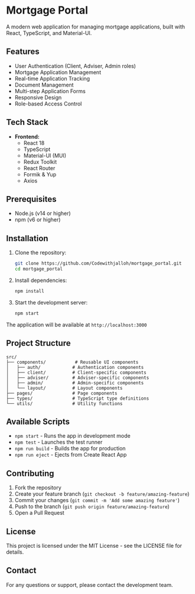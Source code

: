 # Mortgage Portal

A modern web application for managing mortgage applications, built with React, TypeScript, and Material-UI.

## Features

- User Authentication (Client, Adviser, Admin roles)
- Mortgage Application Management
- Real-time Application Tracking
- Document Management
- Multi-step Application Forms
- Responsive Design
- Role-based Access Control

## Tech Stack

- **Frontend:**
  - React 18
  - TypeScript
  - Material-UI (MUI)
  - Redux Toolkit
  - React Router
  - Formik & Yup
  - Axios

## Prerequisites

- Node.js (v14 or higher)
- npm (v6 or higher)

## Installation

1. Clone the repository:
   ```bash
   git clone https://github.com/Codewithjalloh/mortgage_portal.git
   cd mortgage_portal
   ```

2. Install dependencies:
   ```bash
   npm install
   ```

3. Start the development server:
   ```bash
   npm start
   ```

The application will be available at `http://localhost:3000`

## Project Structure

```
src/
├── components/           # Reusable UI components
│   ├── auth/            # Authentication components
│   ├── client/          # Client-specific components
│   ├── adviser/         # Adviser-specific components
│   ├── admin/           # Admin-specific components
│   └── layout/          # Layout components
├── pages/               # Page components
├── types/               # TypeScript type definitions
└── utils/               # Utility functions
```

## Available Scripts

- `npm start` - Runs the app in development mode
- `npm test` - Launches the test runner
- `npm run build` - Builds the app for production
- `npm run eject` - Ejects from Create React App

## Contributing

1. Fork the repository
2. Create your feature branch (`git checkout -b feature/amazing-feature`)
3. Commit your changes (`git commit -m 'Add some amazing feature'`)
4. Push to the branch (`git push origin feature/amazing-feature`)
5. Open a Pull Request

## License

This project is licensed under the MIT License - see the LICENSE file for details.

## Contact

For any questions or support, please contact the development team. 